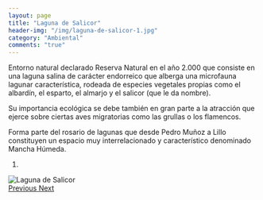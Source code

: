 ```yaml
---
layout: page
title: "Laguna de Salicor"
header-img: "/img/laguna-de-salicor-1.jpg"
category: "Ambiental"
comments: "true"
---
```



Entorno natural declarado Reserva Natural en el año 2.000 que consiste en una laguna salina de carácter endorreico que alberga una microfauna lagunar característica,  rodeada de especies vegetales propias como el albardín, el esparto, el almarjo y el salicor (que le da nombre). 

Su importancia ecológica se debe también en gran parte a la atracción que ejerce sobre ciertas aves migratorias como las grullas o los flamencos.

Forma parte del rosario de lagunas que desde Pedro Muñoz a Lillo constituyen un espacio muy interrelacionado y característico denominado Mancha Húmeda.



<div id="myCarousel" class="carousel slide" data-ride="carousel">
  <!-- Indicators -->
  <ol class="carousel-indicators">
    <li data-target="#myCarousel" data-slide-to="0" class="active"></li>
  </ol>
  <!-- Wrapper for slides -->
  <div class="carousel-inner" role="listbox">
    <div class="item active">
      <img src="{{ site.github.url }}/img/laguna-de-salicor-1.jpg" alt="Laguna de Salicor">
    </div>
  <!-- Left and right controls -->
  <a class="left carousel-control" href="#myCarousel" role="button" data-slide="prev">
    <span class="glyphicon glyphicon-chevron-left" aria-hidden="true"></span>
    <span class="sr-only">Previous</span>
  </a>
  <a class="right carousel-control" href="#myCarousel" role="button" data-slide="next">
    <span class="glyphicon glyphicon-chevron-right" aria-hidden="true"></span>
    <span class="sr-only">Next</span>
  </a>
</div>


